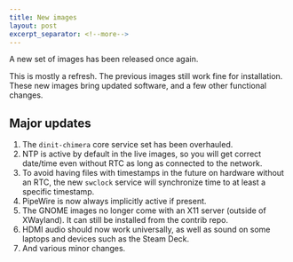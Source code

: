 ```yaml
---
title: New images
layout: post
excerpt_separator: <!--more-->
---
```


A new set of images has been released once again.

This is mostly a refresh. The previous images still work fine for
installation. These new images bring updated software, and a few
other functional changes.

<!--more-->

## Major updates

1. The `dinit-chimera` core service set has been overhauled.
2. NTP is active by default in the live images, so you will get
   correct date/time even without RTC as long as connected to the
   network.
3. To avoid having files with timestamps in the future on hardware
   without an RTC, the new `swclock` service will synchronize time
   to at least a specific timestamp.
4. PipeWire is now always implicitly active if present.
5. The GNOME images no longer come with an X11 server (outside of
   XWayland). It can still be installed from the contrib repo.
6. HDMI audio should now work universally, as well as sound on
   some laptops and devices such as the Steam Deck.
7. And various minor changes.
